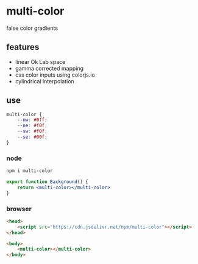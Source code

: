 # multi-color

false color gradients

## features

- linear Ok Lab space
- gamma corrected mapping
- css color inputs using colorjs.io
- cylindrical interpolation

## use

```css
multi-color {
	--nw: #0ff;
	--ne: #f0f;
	--sw: #f0f;
	--se: #00f;
}
```

### node

```sh
npm i multi-color
```

```jsx
export function Background() {
	return <multi-color></multi-color>
}
```

### browser

```html
<head>
	<script src="https://cdn.jsdelivr.net/npm/multi-color"></script>
</head>

<body>
	<multi-color></multi-color>
</body>
```
